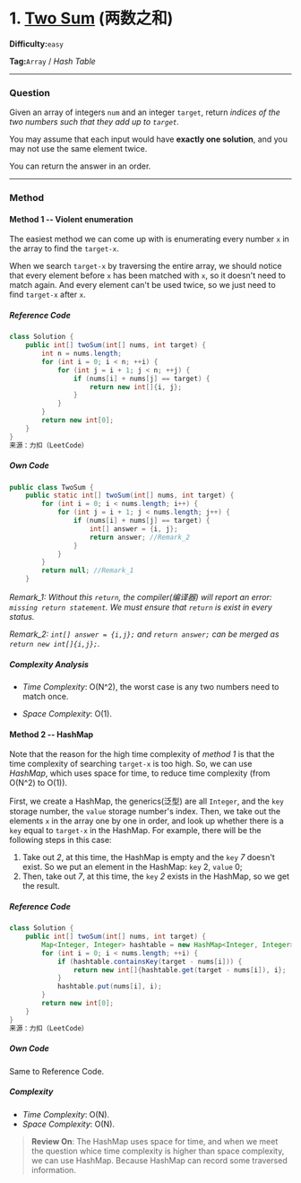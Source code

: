 # 1. [Two Sum][1] (两数之和)

[1]: https://leetcode-cn.com/problems/two-sum/	"Two Sum"

**Difficulty:**`easy`

**Tag:**`Array` / *Hash Table*

------

### **Question**

Given an array of integers `num` and an integer `target`, return *indices of the two numbers such that they add up to `target`.*

You may assume that each input would have **exactly one solution**, and you may not use the same element twice.

You can return the answer in an order.

------

### **Method**

#### Method 1 -- Violent enumeration

The easiest method we can come up with is enumerating every number `x` in the array to find the `target-x`.

When we search `target-x` by traversing the entire array, we should notice that every element before `x` has been matched with `x`, so it doesn't need to match again. And every element can't be used twice, so we just need to find `target-x` after `x`.

##### Reference Code

```java
class Solution {
    public int[] twoSum(int[] nums, int target) {
        int n = nums.length;
        for (int i = 0; i < n; ++i) {
            for (int j = i + 1; j < n; ++j) {
                if (nums[i] + nums[j] == target) {
                    return new int[]{i, j};
                }
            }
        }
        return new int[0];
    }
}
来源：力扣（LeetCode）
```

##### Own Code

```java
public class TwoSum {
    public static int[] twoSum(int[] nums, int target) {
        for (int i = 0; i < nums.length; i++) {
            for (int j = i + 1; j < nums.length; j++) {
                if (nums[i] + nums[j] == target) {
                    int[] answer = {i, j};
                    return answer; //Remark_2
                }
            }
        }
        return null; //Remark_1
    }
```

*Remark_1: Without this `return`, the compiler(编译器) will report an error: `missing return statement`. We must ensure that `return` is exist in every status.*

*Remark_2: `int[] answer = {i,j};` and `return answer;` can be merged as ` return new int[]{i,j};`.*

##### Complexity Analysis

- *Time Complexity*: O(N^2), the worst case is any two numbers need to match once.

- *Space Complexity*: O(1).



#### Method 2 -- HashMap

Note that the reason for the high time complexity of  *method 1* is that the time complexity of searching `target-x` is too high. So, we can use *HashMap*, which uses space for time, to reduce time complexity (from O(N^2) to O(1)).

First, we create a HashMap, the generics(泛型) are all `Integer`, and the `key` storage number, the `value` storage number's index. Then, we take out the elements `x` in the array one by one in order, and look up whether there is a `key` equal to `target-x` in the HashMap. For example, there will be the following steps in this case:

1. Take out *2*, at this time, the HashMap is empty and the `key` *7* doesn't exist. So we put an element in the HashMap: `key` 2, `value` 0;
2. Then, take out *7*, at this time, the `key` *2* exists in the HashMap, so we get the result.

##### Reference Code

```java
class Solution {
    public int[] twoSum(int[] nums, int target) {
        Map<Integer, Integer> hashtable = new HashMap<Integer, Integer>();
        for (int i = 0; i < nums.length; ++i) {
            if (hashtable.containsKey(target - nums[i])) {
                return new int[]{hashtable.get(target - nums[i]), i};
            }
            hashtable.put(nums[i], i);
        }
        return new int[0];
    }
}
来源：力扣（LeetCode）
```

##### Own Code

Same to Reference Code.

##### Complexity

- *Time Complexity*: O(N).
- *Space Complexity*: O(N).

> **Review On**: The HashMap uses space for time, and when we meet the question whice time complexity is higher than space complexity, we can use HashMap. Because HashMap can record some traversed information.
